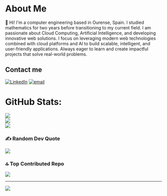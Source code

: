 #  About Me
👋 Hi! I'm a computer engineering based in Ourense, Spain. I studied mathematics for two years before transitioning to my current field. I am passionate about Cloud Computing, Artificial Intelligence, and developing innovative web solutions. I focus on leveraging modern web technologies combined with cloud platforms and AI to build scalable, intelligent, and user-friendly applications. Always eager to learn and create impactful projects that solve real-world problems.


##  Contact me
[![LinkedIn](https://img.shields.io/badge/LinkedIn-%230077B5.svg?logo=linkedin&logoColor=white)](https://linkedin.com/in/luis-garbayo-4629862ba/) [![email](https://img.shields.io/badge/Email-D14836?logo=gmail&logoColor=white)](mailto:lugarbayo@gmail.com) 
#  GitHub Stats:
![](https://github-readme-stats.vercel.app/api?username=lgarbayo&theme=merko&hide_border=false&include_all_commits=false&count_private=false)<br/>
![](https://nirzak-streak-stats.vercel.app/?user=lgarbayo&theme=merko&hide_border=false)<br/>
![](https://github-readme-stats.vercel.app/api/top-langs/?username=lgarbayo&theme=merko&hide_border=false&include_all_commits=false&count_private=false&layout=compact)

### ✍️ Random Dev Quote
![](https://quotes-github-readme.vercel.app/api?type=vetical&theme=merko)

### 🔝 Top Contributed Repo
![](https://github-contributor-stats.vercel.app/api?username=lgarbayo&limit=5&theme=merko&combine_all_yearly_contributions=true)

---
[![](https://visitcount.itsvg.in/api?id=lgarbayo&icon=3&color=8)](https://visitcount.itsvg.in)
